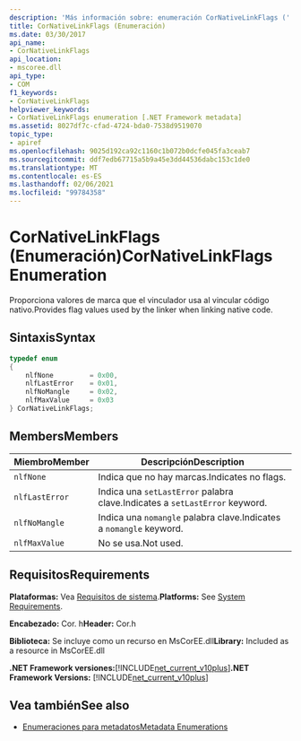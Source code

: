 ```yaml
---
description: 'Más información sobre: enumeración CorNativeLinkFlags ('
title: CorNativeLinkFlags (Enumeración)
ms.date: 03/30/2017
api_name:
- CorNativeLinkFlags
api_location:
- mscoree.dll
api_type:
- COM
f1_keywords:
- CorNativeLinkFlags
helpviewer_keywords:
- CorNativeLinkFlags enumeration [.NET Framework metadata]
ms.assetid: 8027df7c-cfad-4724-bda0-7538d9519070
topic_type:
- apiref
ms.openlocfilehash: 9025d192ca92c1160c1b072b0dcfe045fa3ceab7
ms.sourcegitcommit: ddf7edb67715a5b9a45e3dd44536dabc153c1de0
ms.translationtype: MT
ms.contentlocale: es-ES
ms.lasthandoff: 02/06/2021
ms.locfileid: "99784358"
---
```

# <a name="cornativelinkflags-enumeration"></a><span data-ttu-id="ff69f-103">CorNativeLinkFlags (Enumeración)</span><span class="sxs-lookup"><span data-stu-id="ff69f-103">CorNativeLinkFlags Enumeration</span></span>

<span data-ttu-id="ff69f-104">Proporciona valores de marca que el vinculador usa al vincular código nativo.</span><span class="sxs-lookup"><span data-stu-id="ff69f-104">Provides flag values used by the linker when linking native code.</span></span>  
  
## <a name="syntax"></a><span data-ttu-id="ff69f-105">Sintaxis</span><span class="sxs-lookup"><span data-stu-id="ff69f-105">Syntax</span></span>  
  
```cpp  
typedef enum  
{  
    nlfNone         = 0x00,  
    nlfLastError    = 0x01,  
    nlfNoMangle     = 0x02,  
    nlfMaxValue     = 0x03  
} CorNativeLinkFlags;  
```  
  
## <a name="members"></a><span data-ttu-id="ff69f-106">Members</span><span class="sxs-lookup"><span data-stu-id="ff69f-106">Members</span></span>  
  
|<span data-ttu-id="ff69f-107">Miembro</span><span class="sxs-lookup"><span data-stu-id="ff69f-107">Member</span></span>|<span data-ttu-id="ff69f-108">Descripción</span><span class="sxs-lookup"><span data-stu-id="ff69f-108">Description</span></span>|  
|------------|-----------------|  
|`nlfNone`|<span data-ttu-id="ff69f-109">Indica que no hay marcas.</span><span class="sxs-lookup"><span data-stu-id="ff69f-109">Indicates no flags.</span></span>|  
|`nlfLastError`|<span data-ttu-id="ff69f-110">Indica una `setLastError` palabra clave.</span><span class="sxs-lookup"><span data-stu-id="ff69f-110">Indicates a `setLastError` keyword.</span></span>|  
|`nlfNoMangle`|<span data-ttu-id="ff69f-111">Indica una `nomangle` palabra clave.</span><span class="sxs-lookup"><span data-stu-id="ff69f-111">Indicates a `nomangle` keyword.</span></span>|  
|`nlfMaxValue`|<span data-ttu-id="ff69f-112">No se usa.</span><span class="sxs-lookup"><span data-stu-id="ff69f-112">Not used.</span></span>|  
  
## <a name="requirements"></a><span data-ttu-id="ff69f-113">Requisitos</span><span class="sxs-lookup"><span data-stu-id="ff69f-113">Requirements</span></span>  

 <span data-ttu-id="ff69f-114">**Plataformas:** Vea [Requisitos de sistema](../../get-started/system-requirements.md).</span><span class="sxs-lookup"><span data-stu-id="ff69f-114">**Platforms:** See [System Requirements](../../get-started/system-requirements.md).</span></span>  
  
 <span data-ttu-id="ff69f-115">**Encabezado:** Cor. h</span><span class="sxs-lookup"><span data-stu-id="ff69f-115">**Header:** Cor.h</span></span>  
  
 <span data-ttu-id="ff69f-116">**Biblioteca:** Se incluye como un recurso en MsCorEE.dll</span><span class="sxs-lookup"><span data-stu-id="ff69f-116">**Library:** Included as a resource in MsCorEE.dll</span></span>  
  
 <span data-ttu-id="ff69f-117">**.NET Framework versiones:**[!INCLUDE[net_current_v10plus](../../../../includes/net-current-v10plus-md.md)]</span><span class="sxs-lookup"><span data-stu-id="ff69f-117">**.NET Framework Versions:** [!INCLUDE[net_current_v10plus](../../../../includes/net-current-v10plus-md.md)]</span></span>  
  
## <a name="see-also"></a><span data-ttu-id="ff69f-118">Vea también</span><span class="sxs-lookup"><span data-stu-id="ff69f-118">See also</span></span>

- [<span data-ttu-id="ff69f-119">Enumeraciones para metadatos</span><span class="sxs-lookup"><span data-stu-id="ff69f-119">Metadata Enumerations</span></span>](metadata-enumerations.md)
